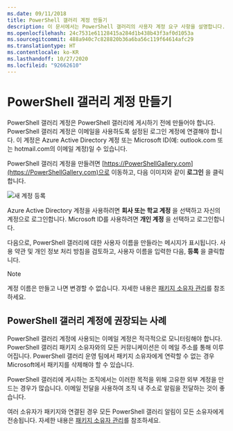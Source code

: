 ```yaml
---
ms.date: 09/11/2018
title: PowerShell 갤러리 계정 만들기
description: 이 문서에서는 PowerShell 갤러리의 사용자 계정 요구 사항을 설명합니다.
ms.openlocfilehash: 24c7531e61128415a284d1b438b43f3af0d1053a
ms.sourcegitcommit: 488a940c7c828820b36a6ba56c119f64614afc29
ms.translationtype: HT
ms.contentlocale: ko-KR
ms.lasthandoff: 10/27/2020
ms.locfileid: "92662610"
---
```

# <a name="creating-a-powershell-gallery-account"></a>PowerShell 갤러리 계정 만들기

PowerShell 갤러리 계정은 PowerShell 갤러리에 게시하기 전에 만들어야 합니다.
PowerShell 갤러리 계정은 이메일을 사용하도록 설정된 로그인 계정에 연결해야 합니다. 이 계정은 Azure Active Directory 계정 또는 Microsoft ID(예: outlook.com 또는 hotmail.com의 이메일 계정)일 수 있습니다.

PowerShell 갤러리 계정을 만들려면 [https://PowerShellGallery.com](https://PowerShellGallery.com)으로 이동하고, 다음 이미지와 같이 **로그인** 을 클릭합니다.

![새 계정 등록](media/creating-an-account/CreateAccount-Register.png)

Azure Active Directory 계정을 사용하려면 **회사 또는 학교 계정** 을 선택하고 자신의 계정으로 로그인합니다. Microsoft ID를 사용하려면 **개인 계정** 을 선택하고 로그인합니다.

다음으로, PowerShell 갤러리에 대한 사용자 이름을 만들라는 메시지가 표시됩니다. 사용 약관 및 개인 정보 처리 방침을 검토하고, 사용자 이름을 입력한 다음, **등록** 을 클릭합니다.

> [!NOTE]
> 계정 이름은 만들고 나면 변경할 수 없습니다. 자세한 내용은 [패키지 소유자 관리](managing-package-owners.md)를 참조하세요.

## <a name="recommended-practices-for-powershell-gallery-accounts"></a>PowerShell 갤러리 계정에 권장되는 사례

PowerShell 갤러리 계정에 사용되는 이메일 계정은 적극적으로 모니터링해야 합니다. PowerShell 갤러리 패키지 소유자와의 모든 커뮤니케이션은 이 메일 주소를 통해 이루어집니다. PowerShell 갤러리 운영 팀에서 패키지 소유자에게 연락할 수 없는 경우 Microsoft에서 패키지를 삭제해야 할 수 있습니다.

PowerShell 갤러리에 게시하는 조직에서는 이러한 목적을 위해 고유한 외부 계정을 만드는 경우가 많습니다. 이메일 전달을 사용하여 조직 내 주소로 알림을 전달하는 것이 좋습니다.

여러 소유자가 패키지와 연결된 경우 모든 PowerShell 갤러리 알림이 모든 소유자에게 전송됩니다. 자세한 내용은 [패키지 소유자 관리](managing-package-owners.md)를 참조하세요.
